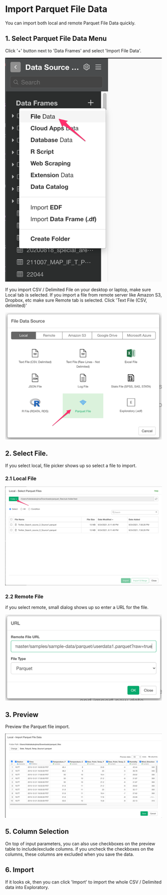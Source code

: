 # Import Parquet File Data

You can import both local and remote Parquet File Data quickly.

## 1. Select Parquet File Data Menu

Click '+' button next to 'Data Frames' and select 'Import File Data'.

![](images/import-file-data.png)

If you import CSV / Delimited File on your desktop or laptop, make sure Local tab is selected. If you import a file from remote server like Amazon S3, Dropbox, etc make sure Remote tab is selected. Click 'Text File (CSV, delimited)'

![](images/parquet-select.png)

## 2. Select File.
If you select local, file picker shows up so select a file to import.
### 2.1 Local File

![](images/parquet-file-select.png)

### 2.2 Remote File
if you select remote, small dialog shows up so enter a URL for the file.

![](images/remote-parquet-select.png)


## 3. Preview

Preview the Parquet file import.

![](images/import-parquet-dialog.png)

## 5. Column Selection

On top of input parameters, you can also use checkboxes on the preview table to include/exclude columns. if you uncheck the checkboxes on the columns, these columns are excluded when you save the data.

## 6. Import

If it looks ok, then you can click 'Import' to import the whole CSV / Delimited data into Exploratory.
